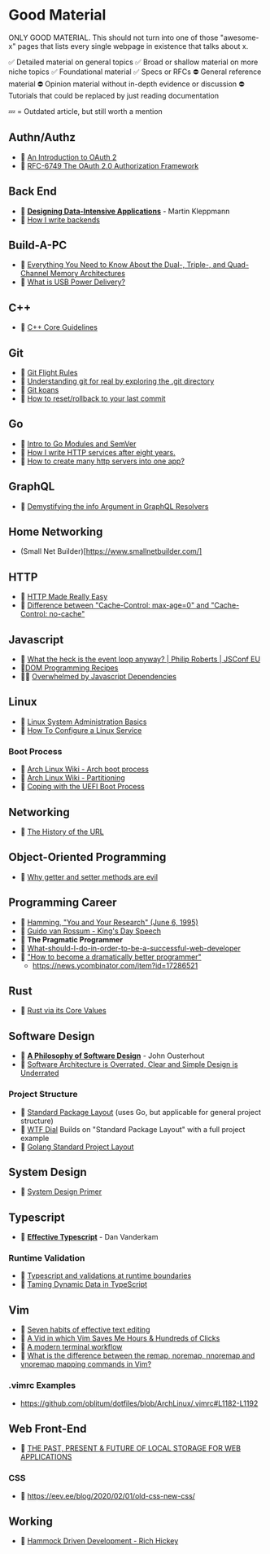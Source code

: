 # Good Material

ONLY GOOD MATERIAL. This should not turn into one of those "awesome-x" pages that lists every single webpage in existence that talks about x.

✅ Detailed material on general topics
✅ Broad or shallow material on more niche topics
✅ Foundational material
✅ Specs or RFCs
⛔ General reference material
⛔ Opinion material without in-depth evidence or discussion
⛔ Tutorials that could be replaced by just reading documentation



💤 = Outdated article, but still worth a mention





## Authn/Authz
- 📝 [An Introduction to OAuth 2](https://www.digitalocean.com/community/tutorials/an-introduction-to-oauth-2)
- 📝 [RFC-6749 The OAuth 2.0 Authorization Framework ](https://tools.ietf.org/html/rfc6749)





## Back End
- 📖 [**Designing Data-Intensive Applications**](https://dataintensive.net/) - Martin Kleppmann
- 📝 [How I write backends](https://github.com/fpereiro/backendlore)





## Build-A-PC
- 📝 [Everything You Need to Know About the Dual-, Triple-, and Quad-Channel Memory Architectures](https://hardwaresecrets.com/everything-you-need-to-know-about-the-dual-triple-and-quad-channel-memory-architectures/)
- 🎥 [What is USB Power Delivery? ](https://www.youtube.com/watch?v=Uuh0tRLANpc)




## C++
- 📝 [C++ Core Guidelines](https://github.com/isocpp/CppCoreGuidelines)




## Git
- 📝 [Git Flight Rules](https://github.com/k88hudson/git-flight-rules)
- 📝 [Understanding git for real by exploring the .git directory](https://www.daolf.com/posts/git-series-part-1/)
- 📝 [Git koans](https://stevelosh.com/blog/2013/04/git-koans/)
- 💭 [How to reset/rollback to your last commit](http://stackoverflow.com/questions/927358/how-do-you-undo-the-last-commit)




## Go
- 🎥 [Intro to Go Modules and SemVer](https://www.youtube.com/watch?v=aeF3l-zmPsY)
- 📝 [How I write HTTP services after eight years.](https://pace.dev/blog/2018/05/09/how-I-write-http-services-after-eight-years.html)
- 💭 [How to create many http servers into one app?](https://stackoverflow.com/questions/31176307/how-to-create-many-http-servers-into-one-app)





## GraphQL
- 📝 [Demystifying the info Argument in GraphQL Resolvers](https://www.prisma.io/blog/graphql-server-basics-demystifying-the-info-argument-in-graphql-resolvers-6f26249f613a)





## Home Networking
- (Small Net Builder)[https://www.smallnetbuilder.com/]





## HTTP
- 📝 [HTTP Made Really Easy](https://www.jmarshall.com/easy/http/)
- 💭 [Difference between "Cache-Control: max-age=0" and "Cache-Control: no-cache"](http://stackoverflow.com/questions/1046966/whats-the-difference-between-cache-control-max-age-0-and-no-cache)






## Javascript
- 🎥 [What the heck is the event loop anyway? | Philip Roberts | JSConf EU](https://www.youtube.com/watch?v=8aGhZQkoFbQ)
- 📝[DOM Programming Recipes](https://htmldom.dev/)
- 📝💤 [Overwhelmed by Javascript Dependencies](http://blog.startifact.com/posts/overwhelmed-by-javascript-dependencies.html)






## Linux
- 📝 [Linux System Administration Basics](https://www.linode.com/docs/tools-reference/basics/linux-system-administration-basics/)
- 📝 [How To Configure a Linux Service](https://www.digitalocean.com/community/tutorials/how-to-configure-a-linux-service-to-start-automatically-after-a-crash-or-reboot-part-1-practical-examples)

### Boot Process
- 📝 [Arch Linux Wiki - Arch boot process](https://wiki.archlinux.org/index.php/Arch_boot_process)
- 📝 [Arch Linux Wiki - Partitioning](https://wiki.archlinux.org/index.php/Partitioning)
- 📝 [Coping with the UEFI Boot Process](https://www.linux-magazine.com/Online/Features/Coping-with-the-UEFI-Boot-Process)



## Networking
- 📝 [The History of the URL](https://blog.cloudflare.com/the-history-of-the-url/)






## Object-Oriented Programming
- 📝 [Why getter and setter methods are evil](https://www.infoworld.com/article/2073723/why-getter-and-setter-methods-are-evil.html)






## Programming Career
- 🎥 [Hamming, "You and Your Research" (June 6, 1995)](https://www.youtube.com/watch?v=a1zDuOPkMSw)
- 📖 [Guido van Rossum - King's Day Speech](http://neopythonic.blogspot.com/2016/04/kings-day-speech.html?m=1)
- 📖 **The Pragmatic Programmer**
- 💭 [What-should-I-do-in-order-to-be-a-successful-web-developer](https://www.quora.com/What-should-I-do-in-order-to-be-a-successful-web-developer)
- 💭 ["How to become a dramatically better programmer"](https://recurse.henrystanley.com/post/better/)
  - https://news.ycombinator.com/item?id=17286521





## Rust
- 📝 [Rust via its Core Values](http://designisrefactoring.com/2016/04/01/rust-via-its-core-values/)






## Software Design
- 📖 [**A Philosophy of Software Design**](https://www.amazon.com/Philosophy-Software-Design-John-Ousterhout/dp/1732102201) - John Ousterhout
- 📝 [Software Architecture is Overrated, Clear and Simple Design is Underrated](https://blog.pragmaticengineer.com/software-architecture-is-overrated/)

### Project Structure
- 📝 [Standard Package Layout](https://medium.com/@benbjohnson/standard-package-layout-7cdbc8391fc1) (uses Go, but applicable for general project structure)
- 📝 [WTF Dial](https://medium.com/wtf-dial/wtf-dial-domain-model-9655cd523182) Builds on "Standard Package Layout" with a full project example
- 📝 [Golang Standard Project Layout](https://github.com/golang-standards/project-layout)

## System Design
- 📝 [System Design Primer](https://github.com/donnemartin/system-design-primer)






## Typescript
- 📖 [**Effective Typescript**](https://effectivetypescript.com/) - Dan Vanderkam
### Runtime Validation
- 📝 [Typescript and validations at runtime boundaries](https://lorefnon.tech/2018/03/25/typescript-and-validations-at-runtime-boundaries/)
- 📝 [Taming Dynamic Data in TypeScript](https://www.pluralsight.com/tech-blog/taming-dynamic-data-in-typescript/)






## Vim
- 📝 [Seven habits of effective text editing](https://www.moolenaar.net/habits.html)
- 🎥 [A Vid in which Vim Saves Me Hours & Hundreds of Clicks](https://www.youtube.com/watch?v=hraHAZ1-RaM)
- 📝 [A modern terminal workflow](https://wrotenwrites.com/a_modern_terminal_workflow_2/)
- 💭 [What is the difference between the remap, noremap, nnoremap and vnoremap mapping commands in Vim?](https://stackoverflow.com/questions/3776117/what-is-the-difference-between-the-remap-noremap-nnoremap-and-vnoremap-mapping)
### .vimrc Examples
- https://github.com/oblitum/dotfiles/blob/ArchLinux/.vimrc#L1182-L1192

## Web Front-End
- 📝 [THE PAST, PRESENT & FUTURE OF LOCAL STORAGE FOR WEB APPLICATIONS](http://diveintohtml5.info/storage.html)
### CSS
- 📝 https://eev.ee/blog/2020/02/01/old-css-new-css/





## Working
- 🎥 [Hammock Driven Development - Rich Hickey](https://www.youtube.com/watch?v=f84n5oFoZBc)

